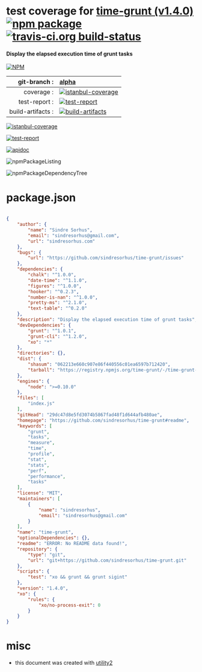 # test coverage for  [time-grunt (v1.4.0)](https://github.com/sindresorhus/time-grunt#readme)  [![npm package](https://img.shields.io/npm/v/npmtest-time-grunt.svg?style=flat-square)](https://www.npmjs.org/package/npmtest-time-grunt) [![travis-ci.org build-status](https://api.travis-ci.org/npmtest/node-npmtest-time-grunt.svg)](https://travis-ci.org/npmtest/node-npmtest-time-grunt)
#### Display the elapsed execution time of grunt tasks

[![NPM](https://nodei.co/npm/time-grunt.png?downloads=true)](https://www.npmjs.com/package/time-grunt)

| git-branch : | [alpha](https://github.com/npmtest/node-npmtest-time-grunt/tree/alpha)|
|--:|:--|
| coverage : | [![istanbul-coverage](https://npmtest.github.io/node-npmtest-time-grunt/build/coverage.badge.svg)](https://npmtest.github.io/node-npmtest-time-grunt/build/coverage.html/index.html)|
| test-report : | [![test-report](https://npmtest.github.io/node-npmtest-time-grunt/build/test-report.badge.svg)](https://npmtest.github.io/node-npmtest-time-grunt/build/test-report.html)|
| build-artifacts : | [![build-artifacts](https://npmtest.github.io/node-npmtest-time-grunt/glyphicons_144_folder_open.png)](https://github.com/npmtest/node-npmtest-time-grunt/tree/gh-pages/build)|

[![istanbul-coverage](https://npmtest.github.io/node-npmtest-time-grunt/build/screenCapture.buildCustomOrg.browser.coverage.html.png)](https://npmtest.github.io/node-npmtest-time-grunt/build/coverage.html/index.html)

[![test-report](https://npmtest.github.io/node-npmtest-time-grunt/build/screenCapture.buildCustomOrg.browser.%252Fhome%252Ftravis%252Fbuild%252Fnpmtest%252Fnode-npmtest-time-grunt%252Ftmp%252Fbuild%252Ftest-report.html.png)](https://npmtest.github.io/node-npmtest-time-grunt/build/test-report.html)

[![apidoc](https://npmdoc.github.io/node-npmdoc-time-grunt/build/screenCapture.buildApidoc.browser.%252Fhome%252Ftravis%252Fbuild%252Fnpmdoc%252Fnode-npmdoc-time-grunt%252Ftmp%252Fbuild%252Fapidoc.html.png)](https://npmdoc.github.io/node-npmdoc-time-grunt/build/apidoc.html)

![npmPackageListing](https://npmtest.github.io/node-npmtest-time-grunt/build/screenCapture.npmPackageListing.svg)

![npmPackageDependencyTree](https://npmtest.github.io/node-npmtest-time-grunt/build/screenCapture.npmPackageDependencyTree.svg)



# package.json

```json

{
    "author": {
        "name": "Sindre Sorhus",
        "email": "sindresorhus@gmail.com",
        "url": "sindresorhus.com"
    },
    "bugs": {
        "url": "https://github.com/sindresorhus/time-grunt/issues"
    },
    "dependencies": {
        "chalk": "^1.0.0",
        "date-time": "^1.1.0",
        "figures": "^1.0.0",
        "hooker": "^0.2.3",
        "number-is-nan": "^1.0.0",
        "pretty-ms": "^2.1.0",
        "text-table": "^0.2.0"
    },
    "description": "Display the elapsed execution time of grunt tasks",
    "devDependencies": {
        "grunt": "^1.0.1",
        "grunt-cli": "^1.2.0",
        "xo": "*"
    },
    "directories": {},
    "dist": {
        "shasum": "062213e660c907e86f440556c01ea6597b712420",
        "tarball": "https://registry.npmjs.org/time-grunt/-/time-grunt-1.4.0.tgz"
    },
    "engines": {
        "node": ">=0.10.0"
    },
    "files": [
        "index.js"
    ],
    "gitHead": "29dc47d8e5fd3074b5867fad48f1d644afb480ae",
    "homepage": "https://github.com/sindresorhus/time-grunt#readme",
    "keywords": [
        "grunt",
        "tasks",
        "measure",
        "time",
        "profile",
        "stat",
        "stats",
        "perf",
        "performance",
        "tasks"
    ],
    "license": "MIT",
    "maintainers": [
        {
            "name": "sindresorhus",
            "email": "sindresorhus@gmail.com"
        }
    ],
    "name": "time-grunt",
    "optionalDependencies": {},
    "readme": "ERROR: No README data found!",
    "repository": {
        "type": "git",
        "url": "git+https://github.com/sindresorhus/time-grunt.git"
    },
    "scripts": {
        "test": "xo && grunt && grunt sigint"
    },
    "version": "1.4.0",
    "xo": {
        "rules": {
            "xo/no-process-exit": 0
        }
    }
}
```



# misc
- this document was created with [utility2](https://github.com/kaizhu256/node-utility2)
